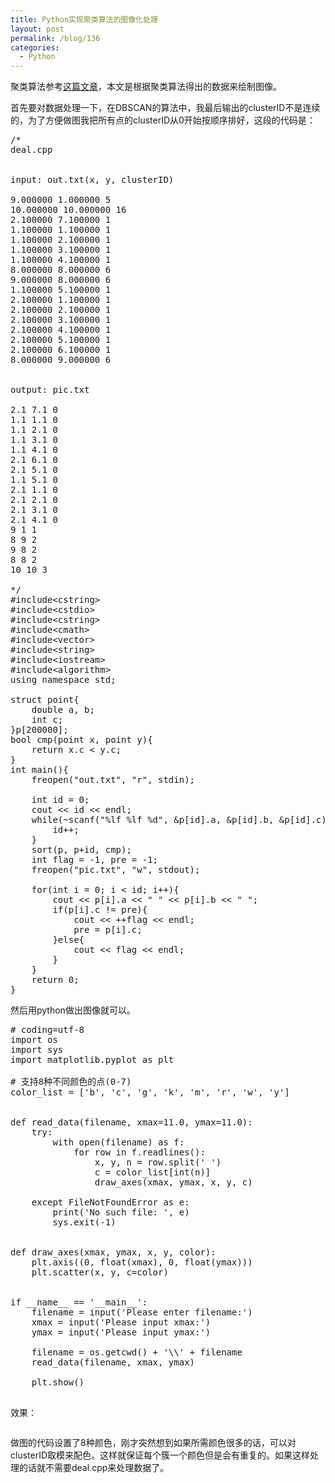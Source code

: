 ```yaml
---
title: Python实现聚类算法的图像化处理
layout: post
permalink: /blog/136
categories:
  - Python
---
```

聚类算法参考<a href="http://livc95.cn/index.php/archives/778" target="_blank">这篇文章</a>，本文是根据聚类算法得出的数据来绘制图像。

首先要对数据处理一下，在DBSCAN的算法中，我最后输出的clusterID不是连续的，为了方便做图我把所有点的clusterID从0开始按顺序排好，这段的代码是：

<pre class="brush: cpp; title: ; notranslate" title="">/*
deal.cpp


input: out.txt(x, y, clusterID)
 
9.000000 1.000000 5
10.000000 10.000000 16
2.100000 7.100000 1
1.100000 1.100000 1
1.100000 2.100000 1
1.100000 3.100000 1
1.100000 4.100000 1
8.000000 8.000000 6
9.000000 8.000000 6
1.100000 5.100000 1
2.100000 1.100000 1
2.100000 2.100000 1
2.100000 3.100000 1
2.100000 4.100000 1
2.100000 5.100000 1
2.100000 6.100000 1
8.000000 9.000000 6


output: pic.txt

2.1 7.1 0
1.1 1.1 0
1.1 2.1 0
1.1 3.1 0
1.1 4.1 0
2.1 6.1 0
2.1 5.1 0
1.1 5.1 0
2.1 1.1 0
2.1 2.1 0
2.1 3.1 0
2.1 4.1 0
9 1 1
8 9 2
9 8 2
8 8 2
10 10 3

*/
#include&lt;cstring&gt;
#include&lt;cstdio&gt;
#include&lt;cstring&gt;
#include&lt;cmath&gt;
#include&lt;vector&gt;
#include&lt;string&gt;
#include&lt;iostream&gt;
#include&lt;algorithm&gt;
using namespace std;

struct point{
    double a, b;
    int c;
}p[200000];
bool cmp(point x, point y){
    return x.c &lt; y.c;
}
int main(){
    freopen("out.txt", "r", stdin);

    int id = 0;
    cout &lt;&lt; id &lt;&lt; endl;
    while(~scanf("%lf %lf %d", &p[id].a, &p[id].b, &p[id].c)){
        id++;
    }
    sort(p, p+id, cmp);
    int flag = -1, pre = -1;
    freopen("pic.txt", "w", stdout);

    for(int i = 0; i &lt; id; i++){
        cout &lt;&lt; p[i].a &lt;&lt; " " &lt;&lt; p[i].b &lt;&lt; " ";
        if(p[i].c != pre){
            cout &lt;&lt; ++flag &lt;&lt; endl;
            pre = p[i].c;
        }else{
            cout &lt;&lt; flag &lt;&lt; endl;
        }
    }
    return 0;
}
</pre>

然后用python做出图像就可以。

<pre class="brush: python; title: ; notranslate" title=""># coding=utf-8
import os
import sys
import matplotlib.pyplot as plt

# 支持8种不同颜色的点(0-7)
color_list = ['b', 'c', 'g', 'k', 'm', 'r', 'w', 'y']


def read_data(filename, xmax=11.0, ymax=11.0):
    try:
        with open(filename) as f:
            for row in f.readlines():
                x, y, n = row.split(' ')
                c = color_list[int(n)]
                draw_axes(xmax, ymax, x, y, c)

    except FileNotFoundError as e:
        print('No such file: ', e)
        sys.exit(-1)


def draw_axes(xmax, ymax, x, y, color):
    plt.axis((0, float(xmax), 0, float(ymax)))
    plt.scatter(x, y, c=color)


if __name__ == '__main__':
    filename = input('Please enter filename:')
    xmax = input('Please input xmax:')
    ymax = input('Please input ymax:')

    filename = os.getcwd() + '\\' + filename
    read_data(filename, xmax, ymax)

    plt.show()

</pre>

效果：

[<img class="alignnone" src="https://i1.wp.com/ww1.sinaimg.cn/large/9cd77f2ejw1f2obzn2z73j20uq0fojs0.jpg?resize=1106%2C564" alt="" data-recalc-dims="1" />](https://i1.wp.com/ww1.sinaimg.cn/large/9cd77f2ejw1f2obzn2z73j20uq0fojs0.jpg)

做图的代码设置了8种颜色，刚才突然想到如果所需颜色很多的话，可以对clusterID取模来配色。这样就保证每个簇一个颜色但是会有重复的。如果这样处理的话就不需要deal.cpp来处理数据了。